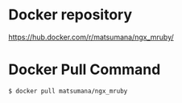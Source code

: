 # Docker repository

https://hub.docker.com/r/matsumana/ngx_mruby/

# Docker Pull Command

```
$ docker pull matsumana/ngx_mruby
```
